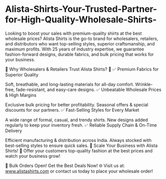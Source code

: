 # Alista-Shirts-Your-Trusted-Partner-for-High-Quality-Wholesale-Shirts-
Looking to boost your sales with premium-quality shirts at the best wholesale prices? Alista Shirts is the go-to brand for wholesalers, retailers, and distributors who want top-selling styles, superior craftsmanship, and maximum profits. With 25 years of industry expertise, we guarantee fashion-forward designs, durable fabrics, and bulk pricing that works for your business.

🔹 Why Wholesalers & Retailers Trust Alista Shirts? 🔹
✅ Premium Fabrics for Superior Quality

Soft, breathable, and long-lasting materials for all-day comfort.
Wrinkle-free, fade-resistant, and easy-care designs.
✅ Unbeatable Wholesale Prices & High Margins

Exclusive bulk pricing for better profitability.
Seasonal offers & special discounts for our partners.
✅ Fast-Selling Styles for Every Market

A wide range of formal, casual, and trendy shirts.
New designs added regularly to keep your inventory fresh.
✅ Reliable Supply Chain & On-Time Delivery

Efficient manufacturing & distribution across India.
Always stocked with best-selling styles to ensure quick sales.
🚀 Scale Your Business with Alista Shirts! 🚀
Offer your customers top-quality fashion at the best prices and watch your business grow!

📢 Bulk Orders Open! Get the Best Deals Now!
🌐 Visit us at: www.alistashirts.com or contact us today to place your wholesale order!
